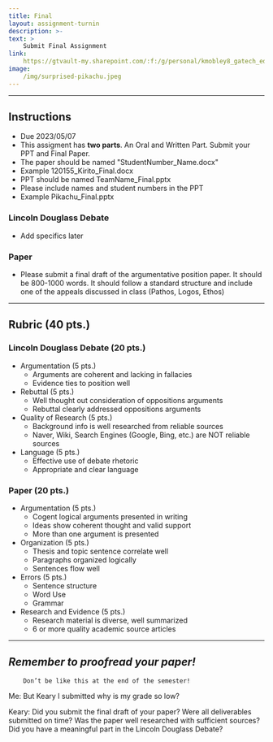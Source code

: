 ```yaml
---
title: Final
layout: assignment-turnin
description: >-
text: >
    Submit Final Assignment
link: 
    https://gtvault-my.sharepoint.com/:f:/g/personal/kmobley8_gatech_edu/EvllGrEzAq1Ol0kU2QKs28IBEyAH4pN8z5UVXM_Mzjr-Iw
image: 
    /img/surprised-pikachu.jpeg
---
```

---
## Instructions
- Due 2023/05/07
- This assigment has **two parts**. An Oral and Written Part. Submit your PPT and Final Paper.
- The paper should be named "StudentNumber_Name.docx"
- Example 120155_Kirito_Final.docx
- PPT should be named TeamName_Final.pptx
- Please include names and student numbers in the PPT
- Example Pikachu_Final.pptx
### Lincoln Douglass Debate
- Add specifics later
### Paper
- Please submit a final draft of the argumentative position paper. It should be 800-1000 words. It should follow a standard structure and include one of the appeals discussed in class (Pathos, Logos, Ethos)
---
## Rubric (40 pts.)
### Lincoln Douglass Debate (20 pts.)
- Argumentation (5 pts.)
    - Arguments are coherent and lacking in fallacies
    - Evidence ties to position well
- Rebuttal (5 pts.)
    - Well thought out consideration of oppositions arguments
    - Rebuttal clearly addressed oppositions arguments
- Quality of Research (5 pts.)
    - Background info is well researched from reliable sources
    - Naver, Wiki, Search Engines (Google, Bing, etc.) are NOT reliable sources
- Language (5 pts.)
    - Effective use of debate rhetoric
    - Appropriate and clear language
### Paper (20 pts.)
- Argumentation (5 pts.)
    - Cogent logical arguments presented in writing
    - Ideas show coherent thought and valid support
    - More than one argument is presented
- Organization (5 pts.)
    - Thesis and topic sentence correlate well
    - Paragraphs organized logically
    - Sentences flow well
- Errors (5 pts.)
    - Sentence structure
    - Word Use
    - Grammar
- Research and Evidence (5 pts.)
    - Research material is diverse, well summarized
    - 6 or more quality academic source articles
---

## ***Remember to proofread your paper!***

        Don’t be like this at the end of the semester!

Me: But Keary I submitted why is my grade so low?

Keary: Did you submit the final draft of your paper? Were all deliverables submitted on time? Was the paper well researched with sufficient sources? Did you have a meaningful part in the Lincoln Douglass Debate?

